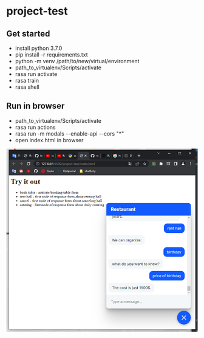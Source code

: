 # project-test

## Get started 

- install python 3.7.0
- pip install -r requirements.txt
- python -m venv /path/to/new/virtual/environment
- path_to_virtualenv/Scripts/activate
- rasa run activate
- rasa train
- rasa shell

## Run in browser

- path_to_virtualenv/Scripts/activate
- rasa run actions
- rasa run -m modals --enable-api --cors "*"
- open index.html in browser

![webchat screanshot](./docs/screenshots/ss%20webchat.PNG)